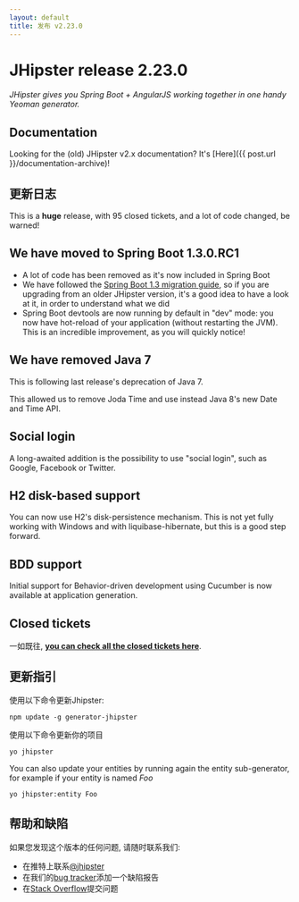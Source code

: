 ```yaml
---
layout: default
title: 发布 v2.23.0
---
```


JHipster release 2.23.0
==================

*JHipster gives you Spring Boot + AngularJS working together in one handy Yeoman generator.*

Documentation
----------

Looking for the (old) JHipster v2.x documentation? It's [Here]({{ post.url }}/documentation-archive)!

更新日志
----------

This is a **huge** release, with 95 closed tickets, and a lot of code changed, be warned!

## We have moved to Spring Boot 1.3.0.RC1

- A lot of code has been removed as it's now included in Spring Boot
- We have followed the [Spring Boot 1.3 migration guide](https://github.com/spring-projects/spring-boot/wiki/Spring-Boot-1.3.0-RC1-Release-Notes), so if you are upgrading from an older JHipster version, it's a good idea to have a look at it, in order to understand what we did
- Spring Boot devtools are now running by default in "dev" mode: you now have hot-reload of your application (without restarting the JVM). This is an incredible improvement, as you will quickly notice!

## We have removed Java 7

This is following last release's deprecation of Java 7.

This allowed us to remove Joda Time and use instead Java 8's new Date and Time API.

## Social login

A long-awaited addition is the possibility to use "social login", such as Google, Facebook or Twitter.

## H2 disk-based support

You can now use H2's disk-persistence mechanism. This is not yet fully working with Windows and with liquibase-hibernate, but this is a good step forward.

## BDD support

Initial support for Behavior-driven development using Cucumber is now available at application generation.

Closed tickets
------------

一如既往, __[you can check all the closed tickets here](https://github.com/jhipster/generator-jhipster/issues?q=milestone%3A2.23.0+is%3Aclosed)__.

更新指引
------------

使用以下命令更新Jhipster:

```
npm update -g generator-jhipster
```

使用以下命令更新你的项目

```
yo jhipster
```

You can also update your entities by running again the entity sub-generator, for example if your entity is named _Foo_

```
yo jhipster:entity Foo
```

帮助和缺陷
--------------

如果您发现这个版本的任何问题, 请随时联系我们:

- 在推特上联系[@jhipster](https://twitter.com/jhipster)
- 在我们的[bug tracker](https://github.com/jhipster/generator-jhipster/issues?state=open)添加一个缺陷报告
- 在[Stack Overflow](http://stackoverflow.com/tags/jhipster/info)提交问题
